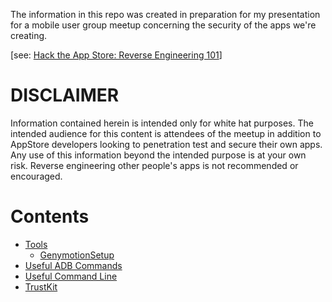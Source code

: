 The information in this repo was created in preparation for my presentation for a mobile user group meetup concerning the security of the apps we're creating.

[see: [Hack the App Store: Reverse Engineering 101](https://www.meetup.com/meetup-group-rPvYtjSH/events/258482975/)]

# DISCLAIMER #
Information contained herein is intended only for white hat purposes.  The intended audience for this content is attendees of the meetup in addition to AppStore developers looking to penetration test and secure their own apps.  Any use of this information beyond the intended purpose is at your own risk.  Reverse engineering other people's apps is not recommended or encouraged.

# Contents #
- [Tools](Tools.md)
  - [GenymotionSetup](GenymotionSetup.md)
- [Useful ADB Commands](UsefulADBCommands.md)
- [Useful Command Line](UsefulCommandLine.md)
- [TrustKit](TrustkitSampleApp.md)

